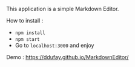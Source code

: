 This application is a simple Markdown Editor.

How to install :
 - `npm install`
 - `npm start`
 - Go to `localhost:3000` and enjoy
 
 Demo : https://ddufay.github.io/MarkdownEditor/
